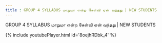 ```yaml
---
title : GROUP 4 SYLLABUS மாறுமா என்ற கேள்வி ஏன் வந்தது | NEW STUDENTS
---
```


GROUP 4 SYLLABUS மாறுமா என்ற கேள்வி ஏன் வந்தது | NEW STUDENTS



{% include youtubePlayer.html id='8oejhRDbk_4' %}

